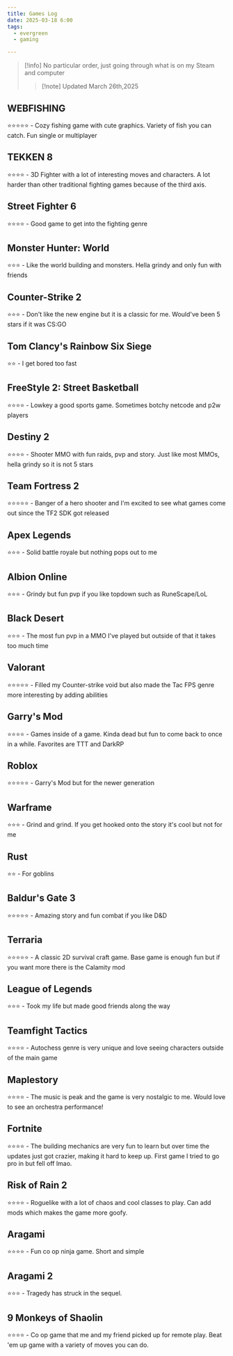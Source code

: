 ```yaml
---
title: Games Log
date: 2025-03-18 6:00
tags:
  - evergreen
  - gaming

---
```

> [!info] No particular order, just going through what is on my Steam and computer
>  > [!note] Updated March 26th,2025

## WEBFISHING
⭐⭐⭐⭐⭐ - Cozy fishing game with cute graphics. Variety of fish you can catch. Fun single or multiplayer

## TEKKEN 8
⭐⭐⭐⭐ - 3D Fighter with a lot of interesting moves and characters. A lot harder than other traditional fighting games because of the third axis.

## Street Fighter 6
⭐⭐⭐⭐ - Good game to get into the fighting genre

## Monster Hunter: World
⭐⭐⭐ - Like the world building and monsters. Hella grindy and only fun with friends

## Counter-Strike 2
⭐⭐⭐ - Don't like the new engine but it is a classic for me. Would've been 5 stars if it was CS:GO

## Tom Clancy's Rainbow Six Siege
⭐⭐ - I get bored too fast

## FreeStyle 2: Street Basketball
⭐⭐⭐⭐ - Lowkey a good sports game. Sometimes botchy netcode and p2w players

## Destiny 2
⭐⭐⭐⭐ - Shooter MMO with fun raids, pvp and story. Just like most MMOs, hella grindy so it is not 5 stars

## Team Fortress 2
⭐⭐⭐⭐⭐ - Banger of a hero shooter and I'm excited to see what games come out since the TF2 SDK got released

## Apex Legends
⭐⭐⭐ - Solid battle royale but nothing pops out to me

## Albion Online
⭐⭐⭐ - Grindy but fun pvp if you like topdown such as RuneScape/LoL

## Black Desert
⭐⭐⭐ - The most fun pvp in a MMO I've played but outside of that it takes too much time

## Valorant
⭐⭐⭐⭐⭐ - Filled my Counter-strike void but also made the Tac FPS genre more interesting by adding abilities

## Garry's Mod
⭐⭐⭐⭐ - Games inside of a game. Kinda dead but fun to come back to once in a while. Favorites are TTT and DarkRP

## Roblox
⭐⭐⭐⭐⭐ - Garry's Mod but for the newer generation

## Warframe
⭐⭐⭐ - Grind and grind. If you get hooked onto the story it's cool but not for me

## Rust
⭐⭐ - For goblins

## Baldur's Gate 3
⭐⭐⭐⭐⭐ - Amazing story and fun combat if you like D&D

## Terraria
⭐⭐⭐⭐⭐ - A classic 2D survival craft game. Base game is enough fun but if you want more there is the Calamity mod

## League of Legends
⭐⭐⭐ - Took my life but made good friends along the way

## Teamfight Tactics
⭐⭐⭐⭐ - Autochess genre is very unique and love seeing characters outside of the main game

## Maplestory
⭐⭐⭐⭐ - The music is peak and the game is very nostalgic to me. Would love to see an orchestra performance!

## Fortnite
⭐⭐⭐⭐ - The building mechanics are very fun to learn but over time the updates just got crazier, making it hard to keep up. First game I tried to go pro in but fell off lmao.

## Risk of Rain 2
⭐⭐⭐⭐ - Roguelike with a lot of chaos and cool classes to play. Can add mods which makes the game more goofy. 

## Aragami
⭐⭐⭐⭐ - Fun co op ninja game. Short and simple

## Aragami 2
⭐⭐⭐ - Tragedy has struck in the sequel.

## 9 Monkeys of Shaolin
⭐⭐⭐⭐ - Co op game that me and my friend picked up for remote play. Beat 'em up game with a variety of moves you can do.
